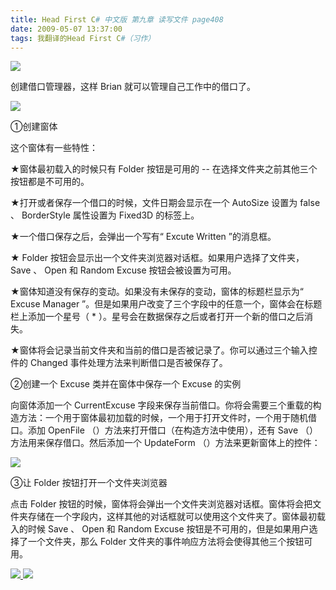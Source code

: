 ```yaml
---
title: Head First C# 中文版 第九章 读写文件 page408
date: 2009-05-07 13:37:00
tags: 我翻译的Head First C#（习作）
---
```

![](https://p-blog.csdn.net/images/p_blog_csdn_net/cuipengfei1/EntryImages/20090507/2009-05-07_12-59-52.jpg)

创建借口管理器，这样  Brian  就可以管理自己工作中的借口了。

![](https://p-blog.csdn.net/images/p_blog_csdn_net/cuipengfei1/EntryImages/20090507/2009-05-07_13-35-25.jpg)

①创建窗体

  

这个窗体有一些特性：

  

★窗体最初载入的时候只有  Folder  按钮是可用的  \--  在选择文件夹之前其他三个按钮都是不可用的。

  

★打开或者保存一个借口的时候，文件日期会显示在一个  AutoSize  设置为  false  、  BorderStyle  属性设置为
Fixed3D  的标签上。

  

★一个借口保存之后，会弹出一个写有“  Excute Written  ”的消息框。

  

★  Folder  按钮会显示出一个文件夹浏览器对话框。如果用户选择了文件夹，  Save  、  Open  和  Random Excuse
按钮会被设置为可用。

  

★窗体知道没有保存的变动。如果没有未保存的变动，窗体的标题栏显示为“  Excuse Manager
”。但是如果用户改变了三个字段中的任意一个，窗体会在标题栏上添加一个星号（  *  ）。星号会在数据保存之后或者打开一个新的借口之后消失。

  

★窗体将会记录当前文件夹和当前的借口是否被记录了。你可以通过三个输入控件的  Changed  事件处理方法来判断借口是否被保存了。

  

②创建一个  Excuse  类并在窗体中保存一个  Excuse  的实例

  

向窗体添加一个  CurrentExcuse
字段来保存当前借口。你将会需要三个重载的构造方法：一个用于窗体最初加载的时候，一个用于打开文件时，一个用于随机借口。添加  OpenFile
（）方法来打开借口（在构造方法中使用），还有  Save  （）方法用来保存借口。然后添加一个  UpdateForm  （）方法来更新窗体上的控件：

  

![](https://p-blog.csdn.net/images/p_blog_csdn_net/cuipengfei1/EntryImages/20090507/2009-05-07_13-22-04.jpg)

③让  Folder  按钮打开一个文件夹浏览器

  

点击  Folder
按钮的时候，窗体将会弹出一个文件夹浏览器对话框。窗体将会把文件夹存储在一个字段内，这样其他的对话框就可以使用这个文件夹了。窗体最初载入的时候  Save
、  Open  和  Random Excuse  按钮是不可用的，但是如果用户选择了一个文件夹，那么  Folder
文件夹的事件响应方法将会使得其他三个按钮可用。



[ ![](https://profile.csdnimg.cn/5/2/5/3_cuipengfei1)
![](https://g.csdnimg.cn/static/user-reg-year/1x/11.png)
](https://blog.csdn.net/cuipengfei1)





